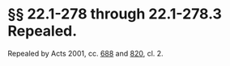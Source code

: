 # §§ 22.1-278 through 22.1-278.3 Repealed.

<p>Repealed by Acts 2001, cc. <a href='http://lis.virginia.gov/cgi-bin/legp604.exe?011+ful+CHAP0688'>688</a> and <a href='http://lis.virginia.gov/cgi-bin/legp604.exe?011+ful+CHAP0820'>820</a>, cl. 2.</p>